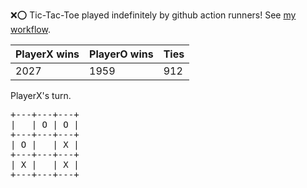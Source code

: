 :x::o: Tic-Tac-Toe played indefinitely by github action runners! See [my workflow](.github/workflows/play.yaml).

|PlayerX wins|PlayerO wins|Ties|
|-|-|-|
|2027|1959|912|

PlayerX's turn.

<pre>
+---+---+---+
|   | O | O |
+---+---+---+
| O |   | X |
+---+---+---+
| X |   | X |
+---+---+---+
</pre>